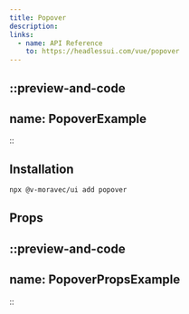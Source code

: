 ```yaml
---
title: Popover
description:
links:
  - name: API Reference
    to: https://headlessui.com/vue/popover
---
```


::preview-and-code
---
name: PopoverExample
---
::

## Installation

```bash
npx @v-moravec/ui add popover
```

## Props

::preview-and-code
---
name: PopoverPropsExample
---
::
